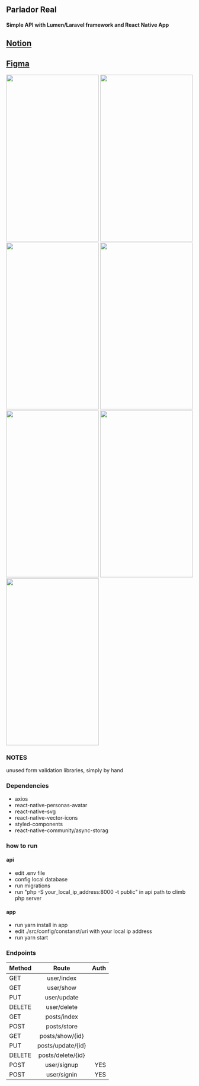 ## Parlador Real

#### Simple API with Lumen/Laravel framework and React Native App

## [Notion](https://www.notion.so/Codificar-Full-Stack-Developer-6e5763cb3de94e75b87669759b479c98)
## [Figma](https://www.figma.com/file/Ftlc8kiZXzjtMWdIGCWQCa/Untitled?node-id=0%3A1)


<div display="flex">
  <img width="250px" height="450px" src="https://user-images.githubusercontent.com/46490801/99891854-26345580-2c4d-11eb-8b36-9f6fe373aa55.jpeg"/>
  <img width="250px" height="450px" src="https://user-images.githubusercontent.com/46490801/99891855-26ccec00-2c4d-11eb-8caf-8cf971f8ee3c.jpeg"/>
  <img width="250px" height="450px" src="https://user-images.githubusercontent.com/46490801/99891848-23396500-2c4d-11eb-9109-6168123a7a51.jpeg"/>
  <img width="250px" height="450px" src="https://user-images.githubusercontent.com/46490801/99891850-246a9200-2c4d-11eb-839a-e9e9b4d80fd9.jpeg"/>
  <img width="250px" height="450px" src="https://user-images.githubusercontent.com/46490801/99891851-25032880-2c4d-11eb-9af3-8cb69eccc84c.jpeg"/>
  <img width="250px" height="450px" src="https://user-images.githubusercontent.com/46490801/99891852-259bbf00-2c4d-11eb-95c6-a3375ae6fc0f.jpeg"/>
  <img width="250px" height="450px" src="https://user-images.githubusercontent.com/46490801/99891853-259bbf00-2c4d-11eb-9d54-069484e9b089.jpeg"/>
</div>


### NOTES

unused form validation libraries, simply by hand


### Dependencies

* axios
* react-native-personas-avatar
* react-native-svg
* react-native-vector-icons
* styled-components
* react-native-community/async-storag


### how to run

#### api

* edit .env file
* config local database
* run migrations
* run "php -S your_local_ip_address:8000 -t public" in api path to climb php server

#### app

* run yarn install in app
* edit ./src/config/constanst/uri with your local ip address
* run yarn start


### Endpoints

| Method    |      Route         |  Auth |
|---------- |:------------------:|------:|
| GET       | user/index         |
| GET       | user/show          |
| PUT       | user/update        |
| DELETE    | user/delete        |
| GET       | posts/index        |
| POST      | posts/store        |
| GET       | posts/show/{id}    |
| PUT       | posts/update/{id}  |
| DELETE    | posts/delete/{id}  |
| POST      | user/signup        |  YES
| POST      | user/signin        |  YES
